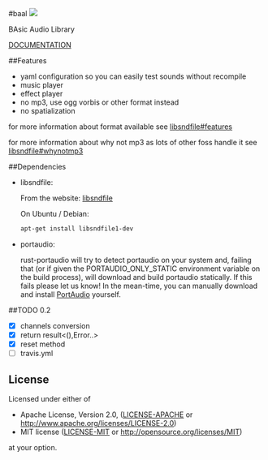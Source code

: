 #baal [![](http://meritbadge.herokuapp.com/baal)](https://crates.io/crates/baal)

BAsic Audio Library

[DOCUMENTATION](https://thiolliere.org/doc/baal_doc/baal/index.html)

##Features

* yaml configuration so you can easily test sounds without recompile
* music player
* effect player
* no mp3, use ogg vorbis or other format instead
* no spatialization

for more information about format available see [libsndfile#features](http://www.mega-nerd.com/libsndfile/#features)

for more information about why not mp3 as lots of other foss handle it see [libsndfile#whynotmp3](http://www.mega-nerd.com/libsndfile/FAQ.html#Q020)


##Dependencies

* libsndfile:

  From the website: [libsndfile](http://www.mega-nerd.com/libsndfile/#Download)

  On Ubuntu / Debian:
  ```sh
  apt-get install libsndfile1-dev
  ```

* portaudio:

  rust-portaudio will try to detect portaudio on your system and,
  failing that (or if given the PORTAUDIO\_ONLY\_STATIC environment variable on the build process),
  will download and build portaudio statically.
  If this fails please let us know!
  In the mean-time, you can manually download and install [PortAudio](http://www.portaudio.com/download.html) yourself.

##TODO 0.2

* [x] channels conversion
* [x] return result<(),Error..>
* [x] reset method
* [ ] travis.yml

## License

Licensed under either of

* Apache License, Version 2.0, ([LICENSE-APACHE](LICENSE-APACHE) or http://www.apache.org/licenses/LICENSE-2.0)
* MIT license ([LICENSE-MIT](LICENSE-MIT) or http://opensource.org/licenses/MIT)

at your option.
